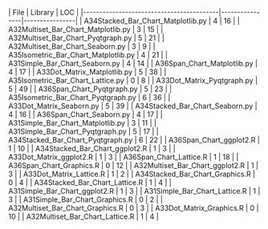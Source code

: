 | File                                     |        Library |            LOC | |------------------------------------------|----------------|----------------|
| A34Stacked_Bar_Chart_Matplotlib.py       |              4 |             16 | 
| A32Multiset_Bar_Chart_Matplotlib.py      |              3 |             15 | 
| A32Multiset_Bar_Chart_Pyqtgraph.py       |              5 |             21 | 
| A32Multiset_Bar_Chart_Seaborn.py         |              3 |              9 | 
| A35Isometric_Bar_Chart_Matplotlib.py     |              4 |             21 | 
| A31Simple_Bar_Chart_Seaborn.py           |              4 |             14 | 
| A36Span_Chart_Matplotlib.py              |              4 |             17 | 
| A33Dot_Matrix_Matplotlib.py              |              5 |             38 | 
| A35Isometric_Bar_Chart_Lattice.py        |              0 |              8 | 
| A33Dot_Matrix_Pyqtgraph.py               |              5 |             49 | 
| A36Span_Chart_Pyqtgraph.py               |              5 |             23 | 
| A35Isometric_Bar_Chart_Pyqtgraph.py      |              6 |             36 | 
| A33Dot_Matrix_Seaborn.py                 |              5 |             39 | 
| A34Stacked_Bar_Chart_Seaborn.py          |              4 |             16 | 
| A36Span_Chart_Seaborn.py                 |              4 |             17 | 
| A31Simple_Bar_Chart_Matplotlib.py        |              3 |             11 | 
| A31Simple_Bar_Chart_Pyqtgraph.py         |              5 |             17 | 
| A34Stacked_Bar_Chart_Pyqtgraph.py        |              6 |             22 | 
| A36Span_Chart_ggplot2.R                  |              1 |             10 | 
| A34Stacked_Bar_Chart_ggplot2.R           |              1 |              3 | 
| A33Dot_Matrix_ggplot2.R                  |              1 |              3 | 
| A36Span_Chart_Lattice.R                  |              1 |             18 | 
| A36Span_Chart_Graphics.R                 |              0 |             12 | 
| A32Multiset_Bar_Chart_ggplot2.R          |              1 |              3 | 
| A33Dot_Matrix_Lattice.R                  |              1 |              2 | 
| A34Stacked_Bar_Chart_Graphics.R          |              0 |              4 | 
| A34Stacked_Bar_Chart_Lattice.R           |              1 |              4 | 
| A31Simple_Bar_Chart_ggplot2.R            |              1 |              3 | 
| A31Simple_Bar_Chart_Lattice.R            |              1 |              3 | 
| A31Simple_Bar_Chart_Graphics.R           |              0 |              2 | 
| A32Multiset_Bar_Chart_Graphics.R         |              0 |              3 | 
| A33Dot_Matrix_Graphics.R                 |              0 |             10 | 
| A32Multiset_Bar_Chart_Lattice.R          |              1 |              4 | 

